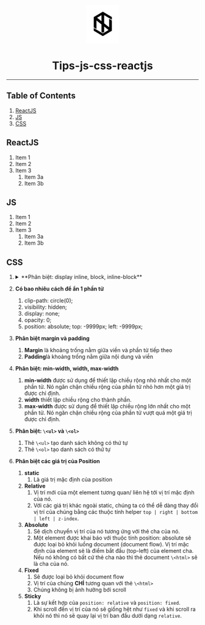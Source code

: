 <div align="center">
  <img height="100" src="img/logo1.png">
  <h1>Tips-js-css-reactjs</h1>

---

</div>

## Table of Contents

1. [ReactJS](#reactjs)
2. [JS](#js)
3. [CSS](#css)

## ReactJS

1. Item 1
2. Item 2
3. Item 3
   1. Item 3a
   2. Item 3b

## JS

1. Item 1
2. Item 2
3. Item 3
   1. Item 3a
   2. Item 3b

## CSS

1. <details><summary>**Phân biệt: display inline, block, inline-block**</summary>

   1. **inline**
      1. Với kiểu này thì các item sẽ nằm trên cùng một dòng, ví dụ như \<span> . Nếu các items vượt quá độ dài của dòng thì item sẽ xuống dòng mới
      2. Các item có kiểu display này không thể set width và height.
      3. Các inline item sẽ chỉ có thể điều chỉnh margin và padding left and right (top và bottom thì không thể).
   2. **block**
      1. luôn được xuống dòng và chiếm toàn bộ width nếu width không được set.
   3. **inline-block**
      1. sẽ được sắp xếp giống với kiểu display: inline, nghĩa là các items sẽ được xếp cùng nhau trên một dòng . Tuy nhiên các items sẽ có thuộc tính của display: block như là có set width, height, margin, padding đủ 4 hướng.

</details>
   

2. **Có bao nhiêu cách để ẩn 1 phần tử**

   1. clip-path: circle(0);
   2. visibility: hidden;
   3. display: none;
   4. opacity: 0;
   5. position: absolute; top: -9999px; left: -9999px;

3. **Phân biệt margin và padding**

   1. **Margin** là khoảng trống nằm giữa viền và phần tử tiếp theo
   2. **Padding**là khoảng trống nằm giữa nội dung và viền

4. **Phân biệt: min-width, width, max-width**

   1. **min-width** được sử dụng để thiết lập chiều rộng nhỏ nhất cho một phần tử. Nó ngăn chặn chiều rộng của phần tử nhỏ hơn một giá trị được chỉ định.
   2. **width** thiết lập chiều rộng cho thành phần.
   3. **max-width** được sử dụng để thiết lập chiều rộng lớn nhất cho một phần tử. Nó ngăn chặn chiều rộng của phần tử vượt quá một giá trị được chỉ định.

5. **Phân biệt: `\<ul>` và `\<ol>`**

   1. Thẻ `\<ul>` tạo danh sách không có thứ tự
   2. Thẻ `\<ol>` tạo danh sách có thứ tự

6. **Phân biệt các giá trị của Position**
   1. **static**
      1. Là giá trị mặc định của position
   2. **Relative**
      1. Vị trí mới của một element tương quan/ liên hệ tới vị trí mặc định của nó.
      2. Với các giá trị khác ngoài static, chúng ta có thể dễ dàng thay đổi vị trí của chúng bằng các thuộc tính helper `top | right | bottom | left | z-index`.
   3. **Absolute**
      1. Sẽ dịch chuyển vị trí của nó tương ứng với thẻ cha của nó.
      2. Một element được khai báo với thuộc tính position: absolute sẽ được loại bỏ khỏi luồng document (document flow). Vị trí mặc định của element sẽ là điểm bắt đầu (top-left) của element cha. Nếu nó không có bất cứ thẻ cha nào thì thẻ document `\<html>` sẽ là cha của nó.
   4. **Fixed**
      1. Sẽ được loại bỏ khỏi document flow
      2. Vị trí của chúng **CHỈ** tương quan với thẻ `\<html>`
      3. Chúng không bị ảnh hưởng bới scroll
   5. **Sticky**
      1. Là sự kết hợp của `position: relative` và `position: fixed`.
      2. Khi scroll đến vị trí của nó sẽ giống hệt như `fixed` và khi scroll ra khỏi nó thì nó sẽ quay lại vị trí ban đầu dưới dạng `relative`.
